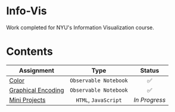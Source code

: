 # Info-Vis
Work completed for NYU's Information Visualization course.

# Contents
| Assignment | Type | Status |
| - | :-: | :-: |
| [Color](https://github.com/mkarroqe/Info-Vis/tree/master/Color) | `Observable Notebook` | ✅ |
| [Graphical Encoding](https://github.com/mkarroqe/Info-Vis/tree/master/Graphical-Encoding) | `Observable Notebook` | ✅ |
| [Mini Projects](https://github.com/mkarroqe/Info-Vis/tree/master/Mini-Projects) | `HTML`, `JavaScript` | *In Progress* |

